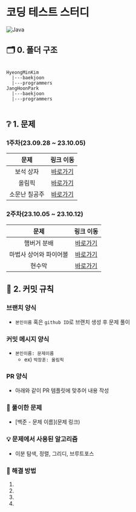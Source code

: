 # 코딩 테스트 스터디

![Java](https://img.shields.io/badge/java-%23ED8B00.svg?style=for-the-badge&logo=java&logoColor=white)

## 🗂️ 0. 폴더 구조

```

HyeongMinKim
  |---baekjoon
  |---programmers
JangHoonPark
  |---baekjoon
  |---programmers
  
```


## ❔ 1. 문제


### 1주차(23.09.28 ~ 23.10.05)
|문제|링크 이동|
|:---:|:---:|
|보석 상자|[바로가기](https://www.acmicpc.net/problem/2792)|
|올림픽|[바로가기](https://www.acmicpc.net/problem/8979)|
|소문난 칠공주|[바로가기](https://www.acmicpc.net/problem/1941)|


### 2주차(23.10.05 ~ 23.10.12)
|문제|링크 이동|
|:---:|:---:|
|햄버거 분배|[바로가기](https://www.acmicpc.net/problem/19941)|
|마법사 상어와 파이어볼|[바로가기](https://www.acmicpc.net/problem/20056)|
|현수막|[바로가기](https://www.acmicpc.net/problem/14716)|

## 📐 2. 커밋 규칙

### 브랜치 양식

- `본인이름` 혹은 `github ID`로 브랜치 생성 후 문제 풀이

### 커밋 메시지 양식

- `본인이름: 문제이름`
  - ex) `박장훈: 올림픽`

### PR 양식

- 아래와 같이 PR 템플릿에 맞추어 내용 작성

### 📖 풀이한 문제

- [백준 - 문제 이름](문제 링크)

### 💡 문제에서 사용된 알고리즘

- 이분 탐색, 정렬, 그리디, 브루트포스

### 📜 해결 방법
1. 
2.
3.
4.

